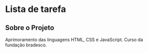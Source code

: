 <h1>Lista de tarefa</h1>

<h2> Sobre o Projeto</h2>
<p> Aprimoramento das linguagens HTML, CSS e JavaScript. Curso da fundação bradesco. </p>

